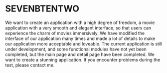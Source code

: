 # SEVENBTENTWO
We want to create an application with a high degree of freedom, a movie application with a very smooth and elegant interface, so that users can experience the charm of movies immersively. We have modified the interface of our application many times and made a lot of details to make our application more acceptable and loveable. The current application is still under development, and some functional modules have not yet been completed, but the main page and detail page have been completed. We want to create a stunning application. If you encounter problems during the test, please contact me.
